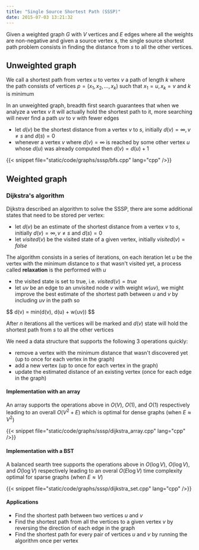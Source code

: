 ```yaml
---
title: "Single Source Shortest Path (SSSP)"
date: 2015-07-03 13:21:32
---
```


Given a weighted graph $G$ with $V$ vertices and $E$ edges where all the weights are non-negative and given a source vertex $s$, the single source shortest path problem consists in finding the distance from $s$ to all the other vertices.

## Unweighted graph

We call a shortest path from vertex $u$ to vertex $v$ a path of length $k$ where the path consists of vertices $p = (x_1, x_2, \ldots, x_k)$ such that $x_1 = u, x_k = v$ and $k$ is minimum

In an unweighted graph, breadth first search guarantees that when we analyze a vertex $v$ it will actually hold the shortest path to it, more searching will never find a path $uv$ to $v$ with fewer edges

- let $d(v)$ be the shortest distance from a vertex $v$ to $s$, initially $d(v) = \infty, v \not= s$ and $d(s) = 0$
- whenever a vertex $v$ where $d(v) = \infty$ is reached by some other vertex $u$ whose $d(u)$ was already computed then $d(v) = d(u) + 1$

{{< snippet file="static/code/graphs/sssp/bfs.cpp" lang="cpp" />}}

## Weighted graph

### Dijkstra's algorithm

Dijkstra described an algorithm to solve the SSSP, there are some additional states that need to be stored per vertex:

- let $d(v)$ be an estimate of the shortest distance from a vertex $v$ to $s$, initially $d(v) = \infty, v \not= s$ and $d(s) = 0$
- let $visited(v)$ be the visited state of a given vertex, initially $visited(v) = false$

The algorithm consists in a series of iterations, on each iteration let $u$ be the vertex with the minimum distance to $s$ that wasn't visited yet, a process called **relaxation** is the performed with $u$

- the visited state is set to true, i.e. $visited(v) = true$
- let $uv$ be an edge to an unvisited node $v$ with weight $w(uv)$, we might improve the best estimate of the shortest path between $u$ and $v$ by including $uv$ in the path so

<div>$$
d(v) = min(d(v), d(u) + w(uv))
$$</div>

After $n$ iterations all the vertices will be marked and $d(v)$ state will hold the shortest path from $s$ to all the other vertices

We need a data structure that supports the following 3 operations quickly:

- remove a vertex with the minimum distance that wasn't discovered yet (up to once for each vertex in the graph)
- add a new vertex (up to once for each vertex in the graph)
- update the estimated distance of an existing vertex (once for each edge in the graph)

#### Implementation with an array

An array supports the operations above in $O(V)$, $O(1)$, and $O(1)$ respectively leading to an overall $O(V^2 + E)$ which is optimal for dense graphs (when $E \approx V^2$)

{{< snippet file="static/code/graphs/sssp/dijkstra_array.cpp" lang="cpp" />}}

#### Implementation with a BST

A balanced searth tree supports the operations above in $O(\log V)$, $O(\log V)$, and $O(\log V)$ respectively leading to an overal $O(E \log V)$ time complexity optimal for sparse graphs (when $E \approx V$)

{{< snippet file="static/code/graphs/sssp/dijkstra_set.cpp" lang="cpp" />}}

#### Applications

- Find the shortest path between two vertices $u$ and $v$
- Find the shortest path from all the vertices to a given vertex $v$ by reversing the direction of each edge in the graph
- Find the shortest path for every pair of vertices $u$ and $v$ by running the algorithm once per vertex
